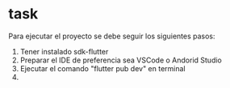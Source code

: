 # task
Para ejecutar el proyecto se debe seguir los siguientes pasos:
1. Tener instalado sdk-flutter
2. Preparar el IDE de preferencia sea VSCode o Andorid Studio 
3. Ejecutar el comando "flutter pub dev" en terminal
4. 
